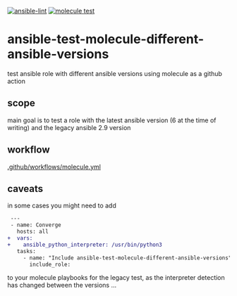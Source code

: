 [![ansible-lint](https://github.com/zerwes/ansible-test-molecule-different-ansible-versions/actions/workflows/lint.yml/badge.svg)](https://github.com/zerwes/ansible-test-molecule-different-ansible-versions/actions/workflows/lint.yml)
[![molecule test](https://github.com/zerwes/ansible-test-molecule-different-ansible-versions/actions/workflows/molecule.yml/badge.svg)](https://github.com/zerwes/ansible-test-molecule-different-ansible-versions/actions/workflows/molecule.yml)


# ansible-test-molecule-different-ansible-versions
test ansible role with different ansible versions using molecule as a github action

## scope
main goal is to test a role with the latest ansible version (6 at the time of writing) and the legacy ansible 2.9 version

## workflow
[.github/workflows/molecule.yml](.github/workflows/molecule.yml)

## caveats
in some cases you might need to add
```diff
 ---
 - name: Converge
   hosts: all
+  vars:
+    ansible_python_interpreter: /usr/bin/python3
   tasks:
     - name: "Include ansible-test-molecule-different-ansible-versions"
       include_role:
```
to your molecule playbooks for the legacy test, as the interpreter detection has changed between the versions ...
